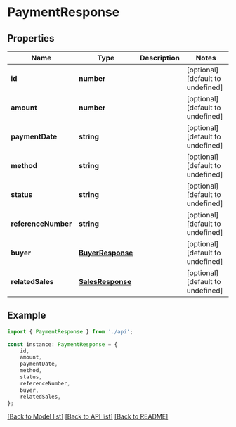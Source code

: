 # PaymentResponse


## Properties

Name | Type | Description | Notes
------------ | ------------- | ------------- | -------------
**id** | **number** |  | [optional] [default to undefined]
**amount** | **number** |  | [optional] [default to undefined]
**paymentDate** | **string** |  | [optional] [default to undefined]
**method** | **string** |  | [optional] [default to undefined]
**status** | **string** |  | [optional] [default to undefined]
**referenceNumber** | **string** |  | [optional] [default to undefined]
**buyer** | [**BuyerResponse**](BuyerResponse.md) |  | [optional] [default to undefined]
**relatedSales** | [**SalesResponse**](SalesResponse.md) |  | [optional] [default to undefined]

## Example

```typescript
import { PaymentResponse } from './api';

const instance: PaymentResponse = {
    id,
    amount,
    paymentDate,
    method,
    status,
    referenceNumber,
    buyer,
    relatedSales,
};
```

[[Back to Model list]](../README.md#documentation-for-models) [[Back to API list]](../README.md#documentation-for-api-endpoints) [[Back to README]](../README.md)
